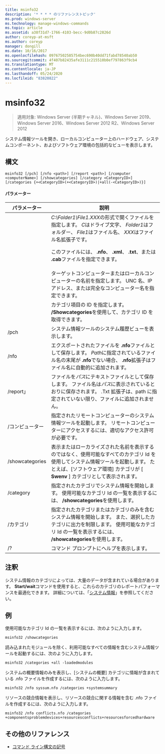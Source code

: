 ```yaml
---
title: msinfo32
description: '* * * * のリファレンストピック'
ms.prod: windows-server
ms.technology: manage-windows-commands
ms.topic: article
ms.assetid: a38f31d7-1766-4103-becc-9d0b87c2826d
author: coreyp-at-msft
ms.author: coreyp
manager: dongill
ms.date: 10/16/2017
ms.openlocfilehash: 09767502585754bec690b40dd71fabd78540ab50
ms.sourcegitcommit: 4f407b82435afe3111c215510b0ef797863f9cb4
ms.translationtype: MT
ms.contentlocale: ja-JP
ms.lasthandoff: 05/24/2020
ms.locfileid: "83820822"
---
```

# <a name="msinfo32"></a>msinfo32

> 適用対象: Windows Server (半期チャネル)、Windows Server 2019、Windows Server 2016、Windows Server 2012 R2、Windows Server 2012

システム情報ツールを開き、ローカルコンピューター上のハードウェア、システムコンポーネント、およびソフトウェア環境の包括的なビューを表示します。
## <a name="syntax"></a>構文
```
msinfo32 [/pch] [/nfo <path>] [/report <path>] [/computer <computerName>] [/showcategories] [/category <CategoryID>] [/categories {+<CategoryID>(+<CategoryID>)|+all(-<CategoryID>)}]
```
#### <a name="parameters"></a>パラメーター

|    パラメーター    |                                                                                                                                 説明                                                                                                                                  |
|-----------------|------------------------------------------------------------------------------------------------------------------------------------------------------------------------------------------------------------------------------------------------------------------------------|
|     <path>      | *C:\Folder1\File1.XXX*の形式で開くファイルを指定します。 *C*はドライブ文字、 *Folder1*はフォルダー、 *File1*はファイル名、 *XXX*はファイル名拡張子です。<p>このファイルには、 **.nfo**、 **.xml**、 **.txt**、または **.cab**ファイルを指定できます。 |
| <computerName>  |                                                                             ターゲットコンピューターまたはローカルコンピューターの名前を指定します。 UNC 名、IP アドレス、または完全なコンピューター名を指定できます。                                                                              |
|  <CategoryID>   |                                                                                     カテゴリ項目の ID を指定します。 **/Showcategories**を使用して、カテゴリ ID を取得できます。                                                                                      |
|      /pch       |                                                                                                       システム情報ツールのシステム履歴ビューを表示します。                                                                                                       |
|      /nfo       |                                     エクスポートされたファイルを **.nfo**ファイルとして保存します。 *Path*に指定されているファイル名の末尾が **.nfo**でない場合、 **.nfo**拡張子はファイル名に自動的に追加されます。                                      |
|     /report」     |                                               ファイルを*パス*にテキストファイルとして保存します。 ファイル名は*パス*に表示されているとおりに保存されます。 .Txt 拡張子は、path に指定されていない限り、ファイルに追加されません。                                                |
|    /コンピューター    |                                                                指定されたリモートコンピューターのシステム情報ツールを起動します。 リモートコンピューターにアクセスするには、適切なアクセス許可が必要です。                                                                |
| /showcategories |                         表示またはローカライズされた名前を表示するのではなく、使用可能なすべてのカテゴリ Id を使用してシステム情報ツールを起動します。 たとえば、[ソフトウェア環境] カテゴリが [ **Swenv** ] カテゴリとして表示されます。                         |
|    /category    |                                                                     指定されたカテゴリでシステム情報を開始します。 使用可能なカテゴリ Id の一覧を表示するには、 **/showcategories**を使用します。                                                                     |
|   /カテゴリ   |                          指定されたカテゴリまたはカテゴリのみを含むシステム情報を開始します。 また、選択したカテゴリに出力を制限します。 使用可能なカテゴリ Id の一覧を表示するには、 **/showcategories**を使用します。                          |
|       /?        |                                                                                                                     コマンド プロンプトにヘルプを表示します。                                                                                                                     |

## <a name="remarks"></a>注釈
システム情報のカテゴリによっては、大量のデータが含まれている場合があります。 **Start/wait**コマンドを使用すると、これらのカテゴリのレポートパフォーマンスを最適化できます。 詳細については、「[システム情報](https://technet.microsoft.com/library/cc783305(v=ws.10).aspx)」を参照してください。
## <a name="examples"></a>例
使用可能なカテゴリ Id の一覧を表示するには、次のように入力します。
```
msinfo32 /showcategories
```
読み込まれたモジュールを除く、利用可能なすべての情報を含むシステム情報ツールを起動するには、次のように入力します。
```
msinfo32 /categories +all -loadedmodules
```
システムの概要情報のみを表示し、[システムの概要] カテゴリに情報が含まれている .nfo ファイルを作成するには、次のように入力します。
```
msinfo32 /nfo syssum.nfo /categories +systemsummary
```
リソースの競合情報を表示し、リソースの競合に関する情報を含む .nfo ファイルを作成するには、次のように入力します。
```
msinfo32 /nfo conflicts.nfo /categories    +componentsproblemdevices+resourcesconflicts+resourcesforcedhardware
```
## <a name="additional-references"></a>その他のリファレンス
- [コマンド ライン構文の記号](command-line-syntax-key.md)

